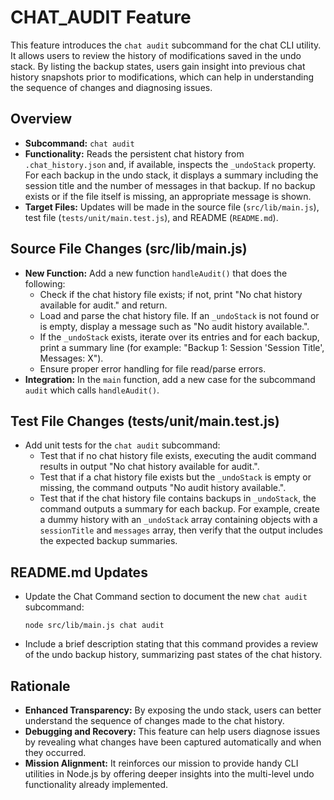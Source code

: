 # CHAT_AUDIT Feature

This feature introduces the `chat audit` subcommand for the chat CLI utility. It allows users to review the history of modifications saved in the undo stack. By listing the backup states, users gain insight into previous chat history snapshots prior to modifications, which can help in understanding the sequence of changes and diagnosing issues.

## Overview
- **Subcommand:** `chat audit`
- **Functionality:** Reads the persistent chat history from `.chat_history.json` and, if available, inspects the `_undoStack` property. For each backup in the undo stack, it displays a summary including the session title and the number of messages in that backup. If no backup exists or if the file itself is missing, an appropriate message is shown.
- **Target Files:** Updates will be made in the source file (`src/lib/main.js`), test file (`tests/unit/main.test.js`), and README (`README.md`).

## Source File Changes (src/lib/main.js)
- **New Function:** Add a new function `handleAudit()` that does the following:
  - Check if the chat history file exists; if not, print "No chat history available for audit." and return.
  - Load and parse the chat history file. If an `_undoStack` is not found or is empty, display a message such as "No audit history available.".
  - If the `_undoStack` exists, iterate over its entries and for each backup, print a summary line (for example: "Backup 1: Session 'Session Title', Messages: X").
  - Ensure proper error handling for file read/parse errors.
- **Integration:** In the `main` function, add a new case for the subcommand `audit` which calls `handleAudit()`.

## Test File Changes (tests/unit/main.test.js)
- Add unit tests for the `chat audit` subcommand:
  - Test that if no chat history file exists, executing the audit command results in output "No chat history available for audit.".
  - Test that if a chat history file exists but the `_undoStack` is empty or missing, the command outputs "No audit history available.".
  - Test that if the chat history file contains backups in `_undoStack`, the command outputs a summary for each backup. For example, create a dummy history with an `_undoStack` array containing objects with a `sessionTitle` and `messages` array, then verify that the output includes the expected backup summaries.

## README.md Updates
- Update the Chat Command section to document the new `chat audit` subcommand:
  ```
  node src/lib/main.js chat audit
  ```
- Include a brief description stating that this command provides a review of the undo backup history, summarizing past states of the chat history.

## Rationale
- **Enhanced Transparency:** By exposing the undo stack, users can better understand the sequence of changes made to the chat history.
- **Debugging and Recovery:** This feature can help users diagnose issues by revealing what changes have been captured automatically and when they occurred.
- **Mission Alignment:** It reinforces our mission to provide handy CLI utilities in Node.js by offering deeper insights into the multi-level undo functionality already implemented.
